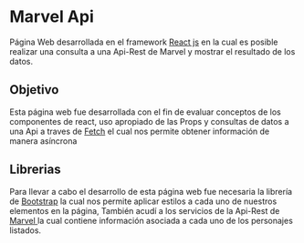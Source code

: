 # Marvel Api

Página Web desarrollada en el framework [React js](http://https://es.reactjs.org/ "react js") en la cual es posible realizar una consulta a una Api-Rest de Marvel y mostrar el resultado de los datos.

## Objetivo

Esta página web fue desarrollada con el fin de evaluar conceptos de los componentes de react, uso apropiado de las Props y consultas de datos a una Api a traves de [Fetch](http://https://developer.mozilla.org/es/docs/Web/API/Fetch_API "fetch") el cual nos permite obtener información de manera asíncrona

## Librerias

Para llevar a cabo el desarrollo de esta página web fue necesaria la librería de [Bootstrap](http://https://getbootstrap.com/ "Bootstrap") la cual nos permite aplicar estilos a cada uno de nuestros elementos en la página, También acudí a los servicios de la Api-Rest de [Marvel ](http://https://developer.marvel.com/ "Marvel ") la cual contiene información asociada a cada uno de los personajes listados.
